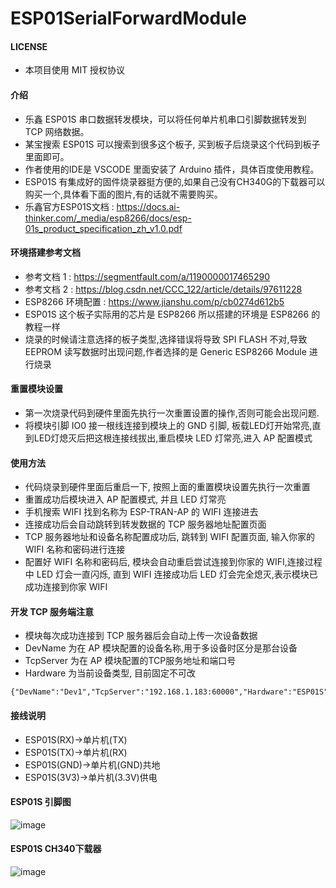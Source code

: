# ESP01SerialForwardModule

#### LICENSE
* 本项目使用 MIT 授权协议

#### 介绍
* 乐鑫 ESP01S 串口数据转发模块，可以将任何单片机串口引脚数据转发到 TCP 网络数据。
* 某宝搜索 ESP01S 可以搜索到很多这个板子, 买到板子后烧录这个代码到板子里面即可。
* 作者使用的IDE是 VSCODE 里面安装了 Arduino 插件，具体百度使用教程。
* ESP01S 有集成好的固件烧录器挺方便的,如果自己没有CH340G的下载器可以购买一个,具体看下面的图片,有的话就不需要购买。
* 乐鑫官方ESP01S文档 : https://docs.ai-thinker.com/_media/esp8266/docs/esp-01s_product_specification_zh_v1.0.pdf

#### 环境搭建参考文档
* 参考文档 1 : https://segmentfault.com/a/1190000017465290
* 参考文档 2 : https://blog.csdn.net/CCC_122/article/details/97611228
* ESP8266 环境配置 : https://www.jianshu.com/p/cb0274d612b5
* ESP01S 这个板子实际用的芯片是 ESP8266 所以搭建的环境是 ESP8266 的教程一样
* 烧录的时候请注意选择的板子类型,选择错误将导致 SPI FLASH 不对,导致 EEPROM 读写数据时出现问题,作者选择的是 Generic ESP8266 Module 进行烧录

#### 重置模块设置
* 第一次烧录代码到硬件里面先执行一次重置设置的操作,否则可能会出现问题.
* 将模块引脚 IO0 接一根线连接到模块上的 GND 引脚, 板载LED灯开始常亮,直到LED灯熄灭后把这根连接线拔出,重启模块 LED 灯常亮,进入 AP 配置模式

#### 使用方法
* 代码烧录到硬件里面后重启一下, 按照上面的重置模块设置先执行一次重置
* 重置成功后模块进入 AP 配置模式, 并且 LED 灯常亮
* 手机搜索 WIFI 找到名称为 ESP-TRAN-AP 的 WIFI 连接进去
* 连接成功后会自动跳转到转发数据的 TCP 服务器地址配置页面
* TCP 服务器地址和设备名称配置成功后, 跳转到 WIFI 配置页面, 输入你家的 WIFI 名称和密码进行连接
* 配置好 WIFI 名称和密码后, 模块会自动重启尝试连接到你家的 WIFI,连接过程中 LED 灯会一直闪烁, 直到 WIFI 连接成功后 LED 灯会完全熄灭,表示模块已成功连接到你家 WIFI

#### 开发 TCP 服务端注意
* 模块每次成功连接到 TCP 服务器后会自动上传一次设备数据
* DevName 为在 AP 模块配置的设备名称,用于多设备时区分是那台设备
* TcpServer 为在 AP 模块配置的TCP服务地址和端口号
* Hardware 为当前设备类型, 目前固定不可改
```
{"DevName":"Dev1","TcpServer":"192.168.1.183:60000","Hardware":"ESP01S"}
```

#### 接线说明
* ESP01S(RX)->单片机(TX)
* ESP01S(TX)->单片机(RX)
* ESP01S(GND)->单片机(GND)共地
* ESP01S(3V3)->单片机(3.3V)供电

#### ESP01S 引脚图
![image](https://gitee.com/yfyun/esp01-serial-forward-module/raw/master/ESP01S.jpg)

#### ESP01S CH340下载器
![image](https://gitee.com/yfyun/esp01-serial-forward-module/raw/master/DOWNLOAD.jpg)